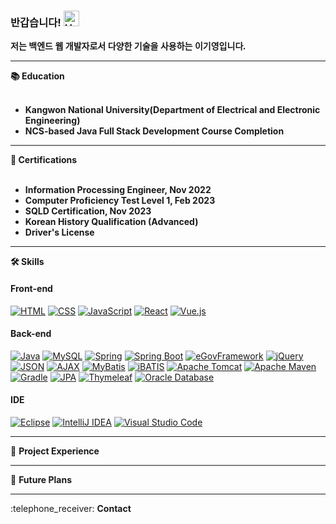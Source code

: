 ### 반갑습니다! <img src="https://raw.githubusercontent.com/Tarikul-Islam-Anik/Animated-Fluent-Emojis/master/Emojis/Hand%20gestures/Hand%20with%20Fingers%20Splayed%20Light%20Skin%20Tone.png" alt="Hand with Fingers Splayed Light Skin Tone" width="25" height="25" />

<font face="Comic Sans MS"><b>저는 백엔드 웹 개발자로서 다양한 기술을 사용하는 이기영입니다.</b></font>

  <hr><summary><b>📚 Education</b></summary><br>
  
  - **Kangwon National University(Department of Electrical and Electronic Engineering)**
  - **NCS-based Java Full Stack Development Course Completion**
  


  <hr><summary><b>🏅 Certifications</b></summary><br>
  
  - **Information Processing Engineer, Nov 2022**
  - **Computer Proficiency Test Level 1, Feb 2023**
  - **SQLD Certification, Nov 2023**
  - **Korean History Qualification (Advanced)**
  - **Driver's License**
  
  <hr><summary><b>🛠 Skills</b></summary>

  #### Front-end
  [![HTML](https://img.shields.io/badge/HTML5-E34F26?style=for-the-badge&logo=html5&logoColor=white)](https://developer.mozilla.org/en-US/docs/Web/HTML)
  [![CSS](https://img.shields.io/badge/CSS3-1572B6?style=for-the-badge&logo=css3&logoColor=white)](https://developer.mozilla.org/en-US/docs/Web/CSS)
  [![JavaScript](https://img.shields.io/badge/JavaScript-F7DF1E?style=for-the-badge&logo=javascript&logoColor=black)](https://developer.mozilla.org/en-US/docs/Web/JavaScript)
  [![React](https://img.shields.io/badge/React-61DAFB?style=for-the-badge&logo=react&logoColor=white)](https://reactjs.org/)
  [![Vue.js](https://img.shields.io/badge/Vue.js-4FC08D?style=for-the-badge&logo=vue.js&logoColor=white)](https://vuejs.org/)
  
  #### Back-end
  [![Java](https://img.shields.io/badge/Java-007396?style=for-the-badge&logo=java&logoColor=white)](https://www.java.com/)
  [![MySQL](https://img.shields.io/badge/MySQL-4479A1?style=for-the-badge&logo=mysql&logoColor=white)](https://www.mysql.com/)
  [![Spring](https://img.shields.io/badge/Spring-6DB33F?style=for-the-badge&logo=spring&logoColor=white)](https://spring.io/)
  [![Spring Boot](https://img.shields.io/badge/Spring%20Boot-6DB33F?style=for-the-badge&logo=spring-boot&logoColor=white)](https://spring.io/projects/spring-boot)
  [![eGovFramework](https://img.shields.io/badge/eGovFramework-5E4693?style=for-the-badge&logoColor=white)](https://www.egovframe.go.kr/)
  [![jQuery](https://img.shields.io/badge/jQuery-0769AD?style=for-the-badge&logo=jquery&logoColor=white)](https://jquery.com/)
  [![JSON](https://img.shields.io/badge/JSON-000000?style=for-the-badge&logo=json&logoColor=white)](https://www.json.org/)
  [![AJAX](https://img.shields.io/badge/AJAX-009688?style=for-the-badge&logo=javascript&logoColor=white)](https://developer.mozilla.org/en-US/docs/Web/Guide/AJAX)
  [![MyBatis](https://img.shields.io/badge/MyBatis-339933?style=for-the-badge&logo=mybatis&logoColor=white)](https://mybatis.org/)
  [![iBATIS](https://img.shields.io/badge/iBATIS-DA3C0E?style=for-the-badge&logo=apache&logoColor=white)](https://ibatis.apache.org/)
  [![Apache Tomcat](https://img.shields.io/badge/Apache%20Tomcat-F8DC75?style=for-the-badge&logo=apache-tomcat&logoColor=black)](http://tomcat.apache.org/)
  [![Apache Maven](https://img.shields.io/badge/Apache%20Maven-C71A36?style=for-the-badge&logo=apache-maven&logoColor=white)](https://maven.apache.org/)
  [![Gradle](https://img.shields.io/badge/Gradle-02303A?style=for-the-badge&logo=gradle&logoColor=white)](https://gradle.org/)
  [![JPA](https://img.shields.io/badge/JPA-663399?style=for-the-badge&logo=java&logoColor=white)](https://docs.oracle.com/javaee/7/api/javax/persistence/package-summary.html)
  [![Thymeleaf](https://img.shields.io/badge/Thymeleaf-005F0F?style=for-the-badge&logo=thymeleaf&logoColor=white)](https://www.thymeleaf.org/)
  [![Oracle Database](https://img.shields.io/badge/Oracle%20Database-F80000?style=for-the-badge&logo=oracle&logoColor=white)](https://www.oracle.com/database/)
  
  #### IDE
  [![Eclipse](https://img.shields.io/badge/Eclipse-2C2255?style=for-the-badge&logo=eclipse&logoColor=white)](https://www.eclipse.org/)
  [![IntelliJ IDEA](https://img.shields.io/badge/IntelliJ%20IDEA-000000?style=for-the-badge&logo=intellij-idea&logoColor=white)](https://www.jetbrains.com/idea/)
  [![Visual Studio Code](https://img.shields.io/badge/Visual%20Studio%20Code-007ACC?style=for-the-badge&logo=visual-studio-code&logoColor=white)](https://code.visualstudio.com/)

  <hr><summary>🚀 <b>Project Experience</b></summary>
   
  <hr><summary>👀 <b>Future Plans</b></summary>

  <hr><summary>:telephone_receiver: <b>Contact</b></summary>

 



